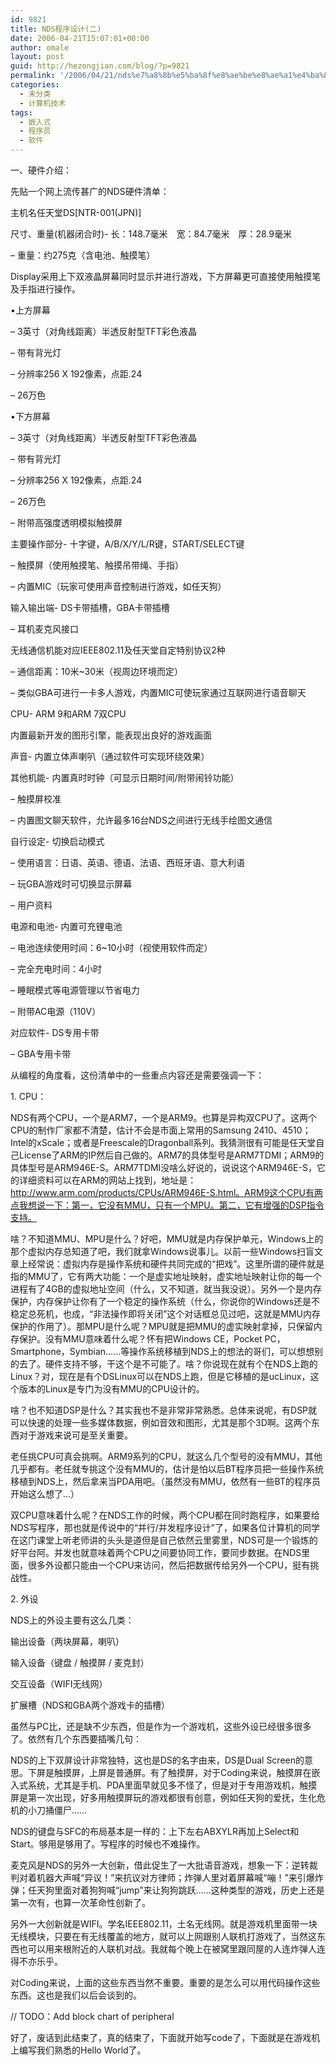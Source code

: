 ```yaml
---
id: 9821
title: NDS程序设计(二)
date: 2006-04-21T15:07:01+00:00
author: omale
layout: post
guid: http://hezongjian.com/blog/?p=9821
permalink: '/2006/04/21/nds%e7%a8%8b%e5%ba%8f%e8%ae%be%e8%ae%a1%e4%ba%8c-2/'
categories:
  - 未分类
  - 计算机技术
tags:
  - 嵌入式
  - 程序员
  - 软件
---
```

一、硬件介绍：
	  
先贴一个网上流传甚广的NDS硬件清单：

主机名任天堂DS[NTR-001(JPN)]
	  
尺寸、重量(机器闭合时)-&nbsp;长：148.7毫米　宽：84.7毫米　厚：28.9毫米
	  
&#8211;&nbsp;重量：约275克（含电池、触摸笔）
	  
Display采用上下双液晶屏幕同时显示并进行游戏，下方屏幕更可直接使用触摸笔及手指进行操作。
	  
&bull;上方屏幕&nbsp;
	  
&#8211;&nbsp;3英寸（对角线距离）半透反射型TFT彩色液晶
	  
&#8211;&nbsp;带有背光灯
	  
&#8211;&nbsp;分辨率256&nbsp;X&nbsp;192像素，点距.24
	  
&#8211;&nbsp;26万色
	  
&bull;下方屏幕
	  
&#8211;&nbsp;3英寸（对角线距离）半透反射型TFT彩色液晶
	  
&#8211;&nbsp;带有背光灯
	  
&#8211;&nbsp;分辨率256&nbsp;X&nbsp;192像素，点距.24
	  
&#8211;&nbsp;26万色
	  
&#8211;&nbsp;附带高强度透明模拟触摸屏
	  
主要操作部分-&nbsp;十字键，A/B/X/Y/L/R键，START/SELECT键
	  
&#8211;&nbsp;触摸屏（使用触摸笔、触摸吊带绳、手指）
	  
&#8211;&nbsp;内置MIC（玩家可使用声音控制进行游戏，如任天狗）
	  
输入输出端-&nbsp;DS卡带插槽，GBA卡带插槽&nbsp;
	  
&#8211;&nbsp;耳机麦克风接口
	  
无线通信机能对应IEEE802.11及任天堂自定特别协议2种
	  
&#8211;&nbsp;通信距离：10米~30米（视周边环境而定）
	  
&#8211;&nbsp;类似GBA可进行一卡多人游戏，内置MIC可使玩家通过互联网进行语音聊天
	  
CPU-&nbsp;ARM&nbsp;9和ARM&nbsp;7双CPU
	  
内置最新开发的图形引擎，能表现出良好的游戏画面
	  
声音-&nbsp;内置立体声喇叭（通过软件可实现环绕效果）
	  
其他机能-&nbsp;内置真时时钟（可显示日期时间/附带闹铃功能）
	  
&#8211;&nbsp;触摸屏校准
	  
&#8211;&nbsp;内置图文聊天软件，允许最多16台NDS之间进行无线手绘图文通信
	  
自行设定-&nbsp;切换启动模式
	  
&#8211;&nbsp;使用语言：日语、英语、德语、法语、西班牙语、意大利语
	  
&#8211;&nbsp;玩GBA游戏时可切换显示屏幕
	  
&#8211;&nbsp;用户资料
	  
电源和电池-&nbsp;内置可充锂电池
	  
&#8211;&nbsp;电池连续使用时间：6~10小时（视使用软件而定）
	  
&#8211;&nbsp;完全充电时间：4小时
	  
&#8211;&nbsp;睡眠模式等电源管理以节省电力
	  
&#8211;&nbsp;附带AC电源（110V）
	  
对应软件-&nbsp;DS专用卡带
	  
&#8211;&nbsp;GBA专用卡带

从编程的角度看，这份清单中的一些重点内容还是需要强调一下：

1.&nbsp;CPU：
	  
NDS有两个CPU，一个是ARM7，一个是ARM9。也算是异构双CPU了。这两个CPU的制作厂家都不清楚，估计不会是市面上常用的Samsung&nbsp;2410、4510；Intel的xScale；或者是Freescale的Dragonball系列。我猜测很有可能是任天堂自己License了ARM的IP然后自己做的。ARM7的具体型号是ARM7TDMI；ARM9的具体型号是ARM946E-S。ARM7TDMI没啥么好说的，说说这个ARM946E-S，它的详细资料可以在ARM的网站上找到，地址是：http://www.arm.com/products/CPUs/ARM946E-S.html。ARM9这个CPU有两点我想说一下：第一，它没有MMU，只有一个MPU。第二，它有增强的DSP指令支持。

啥</a>？不知道MMU、MPU是什么？好吧，MMU就是内存保护单元，Windows上的那个虚拟内存总知道了吧，我们就拿Windows说事儿。以前一些Windows扫盲文章上经常说：虚拟内存是操作系统和硬件共同完成的&ldquo;把戏&rdquo;。这里所谓的硬件就是指的MMU了，它有两大功能：一个是虚实地址映射，虚实地址映射让你的每一个进程有了4GB的虚拟地址空间（什么，又不知道，就当我没说）。另外一个是内存保护，内存保护让你有了一个稳定的操作系统（什么，你说你的Windows还是不稳定总死机，也成，&ldquo;非法操作即将关闭&rdquo;这个对话框总见过吧，这就是MMU内存保护的作用了）。那MPU是什么呢？MPU就是把MMU的虚实映射拿掉，只保留内存保护。没有MMU意味着什么呢？怀有把Windows&nbsp;CE，Pocket&nbsp;PC，Smartphone，Symbian&hellip;&hellip;等操作系统移植到NDS上的想法的哥们，可以想想别的去了。硬件支持不够，干这个是不可能了。啥？你说现在就有个在NDS上跑的Linux？对，现在是有个DSLinux可以在NDS上跑，但是它移植的是ucLinux，这个版本的Linux是专门为没有MMU的CPU设计的。

啥？也不知道DSP是什么？其实我也不是非常非常熟悉。总体来说呢，有DSP就可以快速的处理一些多媒体数据，例如音效和图形，尤其是那个3D啊。这两个东西对于游戏来说可是至关重要。

老任挑CPU可真会挑啊。ARM9系列的CPU，就这么几个型号的没有MMU，其他几乎都有。老任就专挑这个没有MMU的，估计是怕以后BT程序员把一些操作系统移植到NDS上，然后拿来当PDA用吧。（虽然没有MMU，依然有一些BT的程序员开始这么想了&#8230;）

双CPU意味着什么呢？在NDS工作的时候，两个CPU都在同时跑程序，如果要给NDS写程序，那也就是传说中的&ldquo;并行/并发程序设计&rdquo;了，如果各位计算机的同学在这门课堂上听老师讲的头头是道但是自己依然云里雾里，NDS可是一个锻炼的好平台阿。并发也就意味着两个CPU之间要协同工作，要同步数据。在NDS里面，很多外设都只能由一个CPU来访问，然后把数据传给另外一个CPU，挺有挑战性。

2.&nbsp;外设
	  
NDS上的外设主要有这么几类：

输出设备（两块屏幕，喇叭）
	  
输入设备（键盘&nbsp;/&nbsp;触摸屏&nbsp;/&nbsp;麦克封）
	  
交互设备（WIFI无线网）
	  
扩展槽（NDS和GBA两个游戏卡的插槽）

虽然与PC比，还是缺不少东西，但是作为一个游戏机，这些外设已经很多很多了。依然有几个东西要插嘴几句：

NDS的上下双屏设计非常独特，这也是DS的名字由来，DS是Dual&nbsp;Screen的意思。下屏是触摸屏，上屏是普通屏。有了触摸屏，对于Coding来说，触摸屏在嵌入式系统，尤其是手机、PDA里面早就见多不怪了，但是对于专用游戏机，触摸屏是第一次出现，好多用触摸屏玩的游戏都很有创意，例如任天狗的爱抚，生化危机的小刀捅僵尸&hellip;&hellip;

NDS的键盘与SFC的布局基本是一样的：上下左右ABXYLR再加上Select和Start。够用是够用了。写程序的时候也不难操作。

麦克风是NDS的另外一大创新，借此促生了一大批语音游戏，想象一下：逆转裁判对着机器大声喊&ldquo;异议！&rdquo;来抗议对方律师；炸弹人里对着屏幕喊&ldquo;嘣！&rdquo;来引爆炸弹；任天狗里面对着狗狗喊&ldquo;jump&rdquo;来让狗狗跳跃&hellip;&hellip;这种类型的游戏，历史上还是第一次有，也算一次革命性创新了。

另外一大创新就是WIFI。学名IEEE802.11，土名无线网。就是游戏机里面带一块无线模块，只要在有无线覆盖的地方，就可以上网跟别人联机打游戏了，当然这东西也可以用来根附近的人联机对战。我就每个晚上在被窝里跟同屋的人连炸弹人连得不亦乐乎。

对Coding来说，上面的这些东西当然不重要。重要的是怎么可以用代码操作这些东西。这也是我们以后会谈到的。

//&nbsp;TODO：Add&nbsp;block&nbsp;chart&nbsp;of&nbsp;peripheral

好了，废话到此结束了，真的结束了，下面就开始写code了，下面就是在游戏机上编写我们熟悉的Hello&nbsp;World了。